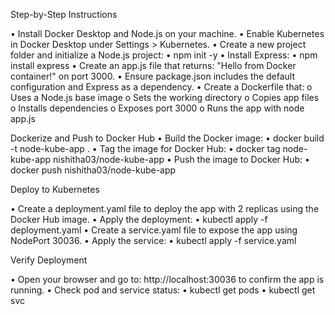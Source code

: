 Step-by-Step Instructions 

•	Install Docker Desktop and Node.js on your machine.
•	Enable Kubernetes in Docker Desktop under Settings > Kubernetes.
•	Create a new project folder and initialize a Node.js project:
•	npm init -y
•	Install Express:
•	npm install express
•	Create an app.js file that returns:
"Hello from Docker container!" on port 3000.
•	Ensure package.json includes the default configuration and Express as a dependency.
•	Create a Dockerfile that:
o	Uses a Node.js base image
o	Sets the working directory
o	Copies app files
o	Installs dependencies
o	Exposes port 3000
o	Runs the app with node app.js

Dockerize and Push to Docker Hub
•	Build the Docker image:
•	docker build -t node-kube-app .
•	Tag the image for Docker Hub:
•	docker tag node-kube-app nishitha03/node-kube-app
•	Push the image to Docker Hub:
•	docker push nishitha03/node-kube-app



 Deploy to Kubernetes

•	Create a deployment.yaml file to deploy the app with 2 replicas using the Docker Hub image.
•	Apply the deployment:
•	kubectl apply -f deployment.yaml
•	Create a service.yaml file to expose the app using NodePort 30036.
•	Apply the service:
•	kubectl apply -f service.yaml

 Verify Deployment
 
•	Open your browser and go to:
http://localhost:30036
to confirm the app is running.
•	Check pod and service status:
•	kubectl get pods
•	kubectl get svc

